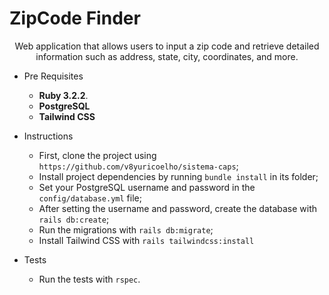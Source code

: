 # ZipCode Finder
<p align="center">Web application that allows users to input a zip code and retrieve detailed information such as address, state, city, coordinates, and more.</p>

<!--ts-->
  * Pre Requisites
      * **Ruby 3.2.2**.
      * **PostgreSQL**
      * **Tailwind CSS**

  * Instructions
    * First, clone the project using `https://github.com/v8yuricoelho/sistema-caps`;
    * Install project dependencies by running `bundle install` in its folder;
    * Set your PostgreSQL username and password in the `config/database.yml` file;
    * After setting the username and password, create the database with `rails db:create`;
    * Run the migrations with `rails db:migrate`;
    * Install Tailwind CSS with `rails tailwindcss:install`
      
  
  * Tests
    * Run the tests with `rspec`.
<!--te-->
